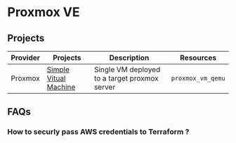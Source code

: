 # Proxmox VE

## Projects

| Provider | Projects                                      | Description                                   | Resources         |
| -------- | --------------------------------------------- | --------------------------------------------- | ----------------- |
| Proxmox  | [Simple Vitual Machine](./1-virtual-machine/) | Single VM deployed to a target proxmox server | `proxmox_vm_qemu` |

## FAQs

### How to securly pass AWS credentials to Terraform ?

###
